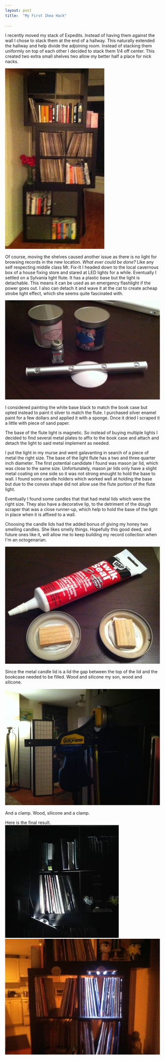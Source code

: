 ```yaml
---
layout: post
title:  "My First Ikea Hack"

---
```


I recently moved my stack of Expedits.  Instead of having them against the wall I chose to stack them at the end of a hallway.  This naturally extended the hallway and help divide the adjoining room.  Instead of stacking them uniformly on top of each other I decided to stack them 1/4 off center.  This created two extra small shelves two allow my better half a place for nick nacks.


<img src="/images/ikeahack/asymetrical_expedit.jpg" />

Of course, moving the shelves caused another issue as there is no light for browsing records in the new location.  _What ever could be done?_ Like any self respecting middle class Mr. Fix-It I headed down to the local cavernous box of a house fixing store and stared at LED lights for a while. Eventually I settled on a Sylvania light flute.  It has a plastic base but the light is detachable. This means it can be used as an emergency flashlight if the power goes out. I also can detach it and wave it at the cat to create acheap strobe light effect, which she seems quite fascinated with. 

<img src="/images/ikeahack/light_candle_paint.jpg" />

I considered painting the white base black to match the book case but opted instead to paint it silver to match the flute.  I purchased silver enamel paint for a few dollars and applied it with a sponge.  Once it dried I scraped it a little with piece of sand paper.

The base of the flute light is magnetic.  So instead of buying multiple lights I decided to find several metal plates to affix to the book case and attach and detach the light to said metal implement as needed. 

I put the light in my murse and went galavanting in search of a piece of metal the right size.  The base of the light flute has a two and three quarter inch diameter.  The first potential candidate I found was mason jar lid, which was close to the same size.  Unfortunately, mason jar lids only have a slight metal coating on one side so it was not strong enought to hold the base to wall.  I found some candle holders which worked well at holding the base but due to the convex shape did not allow use the flute portion of the flute light.

Eventually I found some candles that that had metal lids which were the right size.  They also have a decorative lip, to the detriment of the dough scraper that was a close runner-up, which help to hold the base of the light in place when it is affixed to a wall. 

Choosing the candle lids had the added bonus of giving my honey two smelling candles.  She likes smelly things.  Hopefully this good deed, and future ones like it, will allow me to keep building my record collection when I'm an octogenarian.

<img src="/images/ikeahack/caulking.jpg" />

Since the metal candle lid is a lid the gap between the top of the lid and the bookcase needed to be filled.  Wood and silicone my son, wood and silicone.

<img src="/images/ikeahack/clamping.jpg" />

And a clamp.  Wood, silicone and a clamp.

Here is the final result.
<img src="/images/ikeahack/final%20product.jpg" />
<img src="/images/ikeahack/two%20positions.jpg" />
